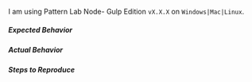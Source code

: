 <!-- before posting an issue, try chatting on https://gitter.im/pattern-lab/node -->
<!-- before posting an issue, please check closed issues: https://github.com/pattern-lab/edition-node-gulp/issues?q=is%3Aissue+is%3Aclosed -->

I am using Pattern Lab Node- Gulp Edition `vX.X.X` on `Windows|Mac|Linux`.

##### Expected Behavior


##### Actual Behavior


##### Steps to Reproduce
